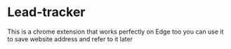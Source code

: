 # Lead-tracker
This is a chrome extension that works perfectly on Edge too
you can use it to save website address
and refer to it later
